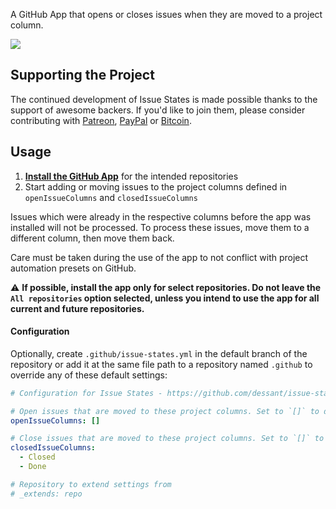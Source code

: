 A GitHub App that opens or closes issues when they are moved to a project column.

![](https://raw.githubusercontent.com/dessant/issue-states/master/assets/screenshot.png)

## Supporting the Project

The continued development of Issue States is made possible thanks to the support of awesome backers. If you'd like to join them, please consider contributing with [Patreon](https://armin.dev/go/patreon?pr=issue-states&src=app), [PayPal](https://armin.dev/go/paypal?pr=issue-states&src=app) or [Bitcoin](https://armin.dev/go/bitcoin?pr=issue-states&src=app).

## Usage

1. **[Install the GitHub App](https://github.com/apps/issue-states)** for the intended repositories
2. Start adding or moving issues to the project columns defined in `openIssueColumns` and `closedIssueColumns`

Issues which were already in the respective columns before the app was installed will not be processed. To process these issues, move them to a different column, then move them back.

Care must be taken during the use of the app to not conflict with project automation presets on GitHub.

⚠️ **If possible, install the app only for select repositories. Do not leave the `All repositories` option selected, unless you intend to use the app for all current and future repositories.**

#### Configuration

Optionally, create `.github/issue-states.yml` in the default branch of the repository or add it at the same file path to a repository named `.github` to override any of these default settings:

```yaml
# Configuration for Issue States - https://github.com/dessant/issue-states

# Open issues that are moved to these project columns. Set to `[]` to disable
openIssueColumns: []

# Close issues that are moved to these project columns. Set to `[]` to disable
closedIssueColumns:
  - Closed
  - Done

# Repository to extend settings from
# _extends: repo
```
